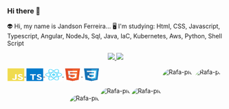 ### Hi there 👋

👽 Hi, my name is Jandson Ferreira...
🖥️ I'm studying: Html, CSS, Javascript, Typescript, Angular, NodeJs, Sql, Java, IaC, Kubernetes, Aws, Python, Shell Script

<div align="center">
  <a href="https://github.com/jandsonn">
  <img height="180em" src="https://github-readme-stats.vercel.app/api?username=jandsonn&show_icons=true&theme=aura&include_all_commits=true&count_private=true"/>
  <img height="180em" src="https://github-readme-stats.vercel.app/api/top-langs/?username=jandsonn&layout=compact&langs_count=7&theme=aura"/>
</div>
<div style="display: inline_block"><br>
  <img align="center" alt="Rafa-Js" height="30" width="40" src="https://raw.githubusercontent.com/devicons/devicon/master/icons/javascript/javascript-plain.svg">
  <img align="center" alt="Rafa-Ts" height="30" width="40" src="https://raw.githubusercontent.com/devicons/devicon/master/icons/typescript/typescript-plain.svg">
  <img align="center" alt="Rafa-React" height="30" width="40" src="https://raw.githubusercontent.com/devicons/devicon/master/icons/react/react-original.svg">
  <img align="center" alt="Rafa-HTML" height="30" width="40" src="https://raw.githubusercontent.com/devicons/devicon/master/icons/html5/html5-original.svg">
  <img align="center" alt="Rafa-CSS" height="30" width="40" src="https://raw.githubusercontent.com/devicons/devicon/master/icons/css3/css3-original.svg">
  <img align="right" alt="Rafa-pic" height="150" style="border-radius:50px;" src="https://images.hdqwalls.com/download/skull-hacking-time-4k-rh-2560x1080.jpg">
  <img align="right" alt="Rafa-pic" height="50" style="border-radius:50px;" src="https://cdn-icons-png.flaticon.com/512/919/919825.png">
  <p>
  <img align="right" alt="Rafa-pic" height="50" style="border-radius:50px;" src="https://cdn-icons-png.flaticon.com/512/919/919853.png">
  <p>
  <img align="right" alt="Rafa-pic" height="50" style="border-radius:50px;" src="https://cdn-icons-png.flaticon.com/512/919/919836.png">
  <p>
  <br> <img align="right" alt="Rafa-pic" height="50" style="border-radius:50px;" src="https://cdn-icons-png.flaticon.com/512/5969/5969282.png">
    <i class="devicon-github-original colored"></i>

  </div>
  
